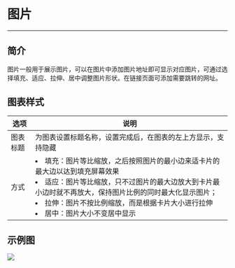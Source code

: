 # 图片
---

## 简介

图片一般用于展示图片，可以在图片中添加图片地址即可显示对应图片，可通过选择填充、适应、拉伸、居中调整图片形状。在链接页面可添加需要跳转的网址。

## 图表样式
| 选项 | 说明 |
| --- | --- |
| 图表标题 | 为图表设置标题名称，设置完成后，在图表的左上方显示，支持隐藏 |
| 方式 | <li>填充：图片等比缩放，之后按照图片的最小边来适卡片的最大边以达到填充屏幕效果<br /><li>适应：图片等比缩放，只不过图片的最大边放大到卡片最小边时就不再放大，保持图片比例的同时最大化显示图片；<br /><li>拉伸：图片不按比例缩放，而是根据卡片大小进行拉伸<br /><li>居中：图片大小不变居中显示<br /> |

## 示例图

![](../img/picture.png)

